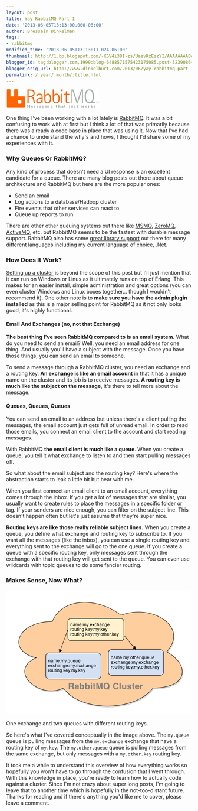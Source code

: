 ```yaml
---
layout: post
title: Yay RabbitMQ Part 1
date: '2013-06-05T13:13:00.000-06:00'
author: Bressain Dinkelman
tags:
- rabbitmq
modified_time: '2013-06-05T13:13:11.024-06:00'
thumbnail: http://1.bp.blogspot.com/-KGV4i38I-zs/UaevKzEzzYI/AAAAAAAABoA/sefnUfEs0dU/s72-c/rabbitmq_logo_strap.png
blogger_id: tag:blogger.com,1999:blog-6488571575423175085.post-523908644591682665
blogger_orig_url: http://www.dinkelburt.com/2013/06/yay-rabbitmq-part-1.html
permalink: /:year/:month/:title.html
---
```

<div markdown="1" class="inline-image">
  <img src="rabbitmq_logo_strap.png" alt="rabbitmq logo" />
</div>

One thing I've been working with a lot lately is [RabbitMQ](http://www.rabbitmq.com/). It was a bit confusing to work with at first but I think a lot of that was primarily because there was already a code base in place that was using it. Now that I've had a chance to understand the why's and hows, I thought I'd share some of my experiences with it.<!--more-->

### Why Queues Or RabbitMQ?

Any kind of process that doesn't need a UI response is an excellent candidate for a queue. There are many blog posts out there about queue architecture and RabbitMQ but here are the more popular ones:

* Send an email
* Log actions to a database/Hadoop cluster
* Fire events that other services can react to
* Queue up reports to run

There are other other queuing systems out there like [MSMQ](http://msdn.microsoft.com/en-us/library/windows/desktop/ms711472(v=vs.85).aspx), [ZeroMQ](http://www.zeromq.org/), [ActiveMQ](http://activemq.apache.org/), etc. but RabbitMQ seems to be the fastest with durable message support. RabbitMQ also has some [great library support](http://www.rabbitmq.com/devtools.html) out there for many different languages including my current language of choice, .Net.

### How Does It Work?

[Setting up a cluster](http://www.rabbitmq.com/download.html) is beyond the scope of this post but I'll just mention that it can run on Windows or Linux as it ultimately runs on top of Erlang. This makes for an easier install, simple administration and great options (you can even cluster Windows and Linux boxes together... though I wouldn't recommend it). One other note is to **make sure you have the admin plugin installed** as this is a major selling point for RabbitMQ as it not only looks good, it's highly functional.

#### Email And Exchanges (no, not that Exchange)

**The best thing I've seen RabbitMQ compared to is an email system.** What do you need to send an email? Well, you need an email address for one thing. And usually you'll have a subject with the message. Once you have those things, you can send an email to someone.

To send a message through a RabbitMQ cluster, you need an exchange and a routing key. **An exchange is like an email account** in that it has a unique name on the cluster and its job is to receive messages. **A routing key is much like the subject on the message**, it's there to tell more about the message.

#### Queues, Queues, Queues

You can send an email to an address but unless there's a client pulling the messages, the email account just gets full of unread email. In order to read those emails, you connect an email client to the account and start reading messages.

With RabbitMQ **the email client is much like a queue**. When you create a queue, you tell it what exchange to listen to and then start pulling messages off.

So what about the email subject and the routing key? Here's where the abstraction starts to leak a little bit but bear with me.

When you first connect an email client to an email account, everything comes through the inbox. If you get a lot of messages that are similar, you usually want to create rules to place the messages in a specific folder or tag. If your senders are nice enough, you can filter on the subject line. This doesn't happen often but let's just assume that they're super nice.

**Routing keys are like those really reliable subject lines.** When you create a queue, you define what exchange and routing key to subscribe to. If you want all the messages (like the inbox), you can use a single routing key and everything sent to the exchange will go to the one queue. If you create a queue with a specific routing key, only messages sent through the exchange with that routing key will get sent to the queue. You can even use wildcards with topic queues to do some fancier routing.

### Makes Sense, Now What?

<div markdown="1" class="center-image captioned-image">
    <img src="cluster.png" alt="RabbitMQ cluster diagram" />
    <p>One exchange and two queues with different routing keys.</p>
</div>

So here's what I've covered conceptually in the image above. The `my.queue` queue is pulling messages from the `my.exchange` exchange that have a routing key of `my.key`. The `my.other.queue` queue is pulling messages from the same exchange, but only messages with a `my.other.key` routing key.

It took me a while to understand this overview of how everything works so hopefully you won't have to go through the confusion that I went through. With this knowledge in place, you're ready to learn how to actually code against a cluster. Since I'm not crazy about super long posts, I'm going to leave that to another time which is hopefully in the not-too-distant future. Thanks for reading and if there's anything you'd like me to cover, please leave a comment.
